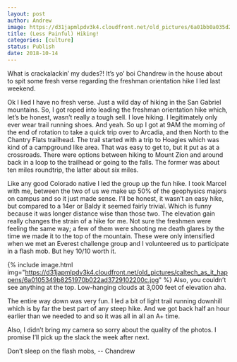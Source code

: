 ```yaml
---
layout: post
author: Andrew
image: https://d31japmlpdv3k4.cloudfront.net/old_pictures/6a01bb0a035d21970d022ad398b26a200d-pi.jpg
title: (Less Painful) Hiking!
categories: [culture]
status: Publish
date: 2018-10-14
---
```


What is crackalackin’ my dudes?! It’s yo’ boi Chandrew in the house about to spit some fresh verse regarding the freshman orientation hike I led last weekend.

Ok I lied I have no fresh verse. Just a wild day of hiking in the San Gabriel mountains. So, I got roped into leading the freshman orientation hike which, let’s be honest, wasn’t really a tough sell. I love hiking. I legitimately only ever wear trail running shoes. And yeah. So up I got at 9AM the morning of the end of rotation to take a quick trip over to Arcadia, and then North to the Chantry Flats trailhead. The trail started with a trip to Hoagies which was kind of a campground like area. That was easy to get to, but it put as at a crossroads. There were options between hiking to Mount Zion and around back in a loop to the trailhead or going to the falls. The former was about ten miles roundtrip, the latter about six miles.

Like any good Colorado native I led the group up the fun hike. I took Marcel with me, between the two of us we make up 50% of the geophysics majors on campus and so it just made sense. I’ll be honest, it wasn’t an easy hike, but compared to a 14er or Baldy it seemed fairly trivial. Which is funny because it was longer distance wise than those two. The elevation gain really changes the strain of a hike for me. Not sure the freshmen were feeling the same way; a few of them were shooting me death glares by the time we made it to the top of the mountain. These were only intensified when we met an Everest challenge group and I volunteered us to participate in a flash mob. But hey 10/10 worth it.


{% include image.html img="https://d31japmlpdv3k4.cloudfront.net/old_pictures/caltech_as_it_happens/6a0105349b8251970b022ad3729102200c.jpg" %}
Also, you couldn’t see anything at the top. Low-hanging clouds at 3,000 feet of elevation aha.

The entire way down was very fun. I led a bit of light trail running downhill which is by far the best part of any steep hike. And we got back half an hour earlier than we needed to and so it was all in all an A+ time.

Also, I didn’t bring my camera so sorry about the quality of the photos. I promise I’ll pick up the slack the week after next.

Don’t sleep on the flash mobs,
-- Chandrew
